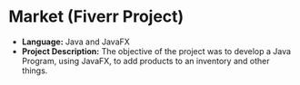 # Market (Fiverr Project)

* **Language:** Java and JavaFX
* **Project Description:** The objective of the project was to develop a Java Program, using JavaFX, to add products to an inventory and other things.
